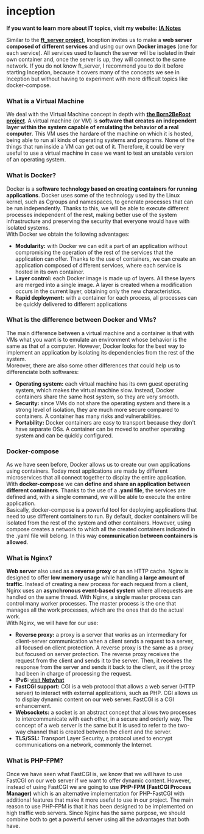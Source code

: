 # inception

**If you want to learn more about IT topics, visit my website:** [**IA Notes**](https://ia-notes.com/)

Similar to the [**ft_server project**](https://github.com/pgomez-a/ft_server), Inception invites us to make a **web server composed of different services** and using our own **Docker images** (one for each service). All services used to launch the server will be isolated in their own container and, once the server is up, they will connect to the same network. If you do not know ft_server, I recommend you to do it before starting Inception, because it covers many of the concepts we see in Inception but without having to experiment with more difficult topics like docker-compose.

### What is a Virtual Machine
We deal with the Virtual Machine concept in depth with [**the Born2BeRoot project**](https://github.com/pgomez-a/born2beroot). A virtual machine (or VM) is **software that creates an independent layer within the system capable of emulating the behavior of a real computer**. This VM uses the hardare of the machine on which it is hosted, being able to run all kinds of operating systems and programs. None of the things that run inside a VM can get out of it. Therefore, it could be very useful to use a virtual machine in case we want to test an unstable version of an operating system.

### What is Docker?
Docker is a **software technology based on creating containers for running applications**. Docker uses some of the technology used by the Linux kernel, such as Cgroups and namespaces, to generate processes that can be run independently. Thanks to this, we will be able to execute different processes independent of the rest, making better use of the system infrastructure and preserving the security that everyone would have with isolated systems.<br>
With Docker we obtain the following advantages:
<ul>
  <li><b>Modularity:</b> with Docker we can edit a part of an application without compromising the operation of the rest of the services that the application can offer. Thanks to the use of containers, we can create an application composed of different services, where each service is hosted in its own container.</li>
  <li><b>Layer control:</b> each Docker image is made up of layers. All these layers are merged into a single image. A layer is created when a modification occurs in the current layer, obtaining only the new characteristics.</li>
  <li><b>Rapid deployment:</b> with a container for each process, all processes can be quickly delivered to different applications</li>
</ul>

### What is the difference between Docker and VMs?
The main difference between a virtual machine and a container is that with VMs what you want is to emulate an environment whose behavior is the same as that of a computer. However, Docker looks for the best way to implement an application by isolating its dependencies from the rest of the system.<br>
Moreover, there are also some other differences that could help us to differenciate both softwares:
<ul>
  <li><b>Operating system:</b> each virtual machine has its own guest operating system, which makes the virtual machine slow. Instead, Docker containers share the same host system, so they are very smooth.</li>
  <li><b>Security:</b> since VMs do not share the operating system and there is a strong level of isolation, they are much more secure compared to containers. A container has many risks and vulnerabilities.</li>
  <li><b>Portability:</b> Docker containers are easy to transport because they don't have separate OSs. A container can be moved to another operating system and can be quickly configured.</li>
</ul>

### Docker-compose
As we have seen before, Docker allows us to create our own applications using containers. Today most applications are made by different microservices that all connect together to display the entire application. With **docker-compose** we can **define and share an application between different containers**. Thanks to the use of a **.yaml file**, the services are defined and, with a single command, we will be able to execute the entire application. <br>
Basically, docker-compose is a powerful tool for deploying applications that need to use different containers to run. By default, docker containers will be isolated from the rest of the system and other containers. However, using compose creates a network to which all the created containers indicated in the .yaml file will belong. In this way **communication between containers is allowed**.

### What is Nginx?
**Web server** also used as a **reverse proxy** or as an HTTP cache. Nginx is designed to offer **low memory usage** while handling a **large amount of traffic**. Instead of creating a new process for each request from a client, Nginx uses an **asynchronous event-based system** where all requests are handled on the same thread. With Nginx, a single master process can control many worker processes. The master process is the one that manages all the work processes, which are the ones that do the actual work.<br>
With Nginx, we will have for our use:
<ul>
  <li><b>Reverse proxy:</b> a proxy is a server that works as an intermediary for client-server communication when a client sends a request to a server, all focused on client protection. A reverse proxy is the same as a proxy but focused on server protection. The reverse proxy receives the request from the client and sends it to the server. Then, it receives the response from the server and sends it back to the client, as if the proxy had been in charge of processing the request.</li>
  <li><b>IPv6:</b> <a href="https://github.com/pgomez-a/netwhat">visit <b>Netwhat</b></a></li>
  <li><b>FastCGI support:</b> CGI is a web protocol that allows a web server (HTTP server) to interact with external applications, such as PHP. CGI allows us to display dynamic content on our web server. FastCGI is a CGI enhancement.</li>
  <li><b>Websockets:</b> a socket is an abstract concept that allows two processes to intercommunicate with each other, in a secure and orderly way. The concept of a web server is the same but it is used to refer to the two-way channel that is created between the client and the server.</li>
  <li><b>TLS/SSL:</b> Transport Layer Security, a protocol used to encrypt communications on a network, commonly the Internet.</li>
</ul>

### What is PHP-FPM?
Once we have seen what FastCGI is, we know that we will have to use FastCGI on our web server if we want to offer dynamic content. However, instead of using FastCGI we are going to use **PHP-FPM (FastCGI Process Manager)** which is an alternative implementation for PHP-FastCGI with additional features that make it more useful to use in our project. The main reason to use PHP-FPM is that it has been designed to be implemented on high traffic web servers. Since Nginx has the same purpose, we should combine both to get a powerful server using all the advantages that both have.
